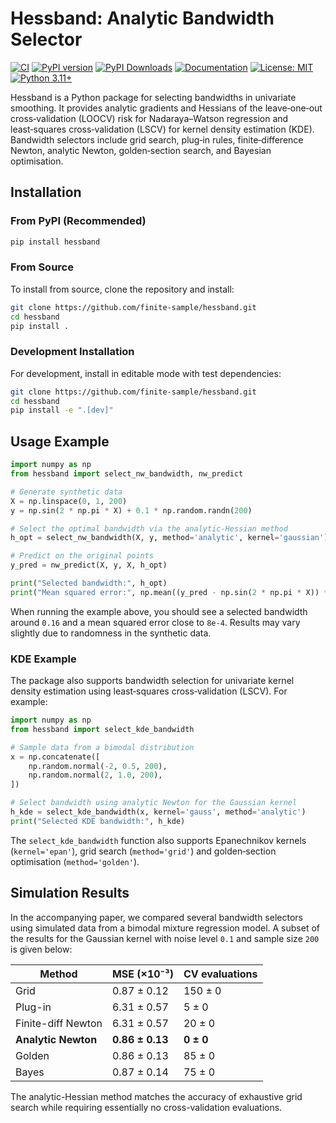 # Hessband: Analytic Bandwidth Selector

[![CI](https://github.com/finite-sample/hessband/actions/workflows/ci.yml/badge.svg)](https://github.com/finite-sample/hessband/actions/workflows/ci.yml)
[![PyPI version](https://img.shields.io/pypi/v/hessband.svg)](https://pypi.org/project/hessband/)
[![PyPI Downloads](https://static.pepy.tech/badge/hessband)](https://pepy.tech/projects/hessband)
[![Documentation](https://img.shields.io/badge/docs-github.io-blue)](https://finite-sample.github.io/hessband/)
[![License: MIT](https://img.shields.io/badge/License-MIT-yellow.svg)](https://opensource.org/licenses/MIT)
[![Python 3.11+](https://img.shields.io/badge/python-3.11+-blue.svg)](https://www.python.org/downloads/)

Hessband is a Python package for selecting bandwidths in univariate smoothing.  It provides analytic gradients and Hessians of the leave‑one‑out cross‑validation (LOOCV) risk for Nadaraya–Watson regression and least‑squares cross‑validation (LSCV) for kernel density estimation (KDE).  Bandwidth selectors include grid search, plug‑in rules, finite‑difference Newton, analytic Newton, golden‑section search, and Bayesian optimisation.

## Installation

### From PyPI (Recommended)

```bash
pip install hessband
```

### From Source

To install from source, clone the repository and install:

```bash
git clone https://github.com/finite-sample/hessband.git
cd hessband
pip install .
```

### Development Installation

For development, install in editable mode with test dependencies:

```bash
git clone https://github.com/finite-sample/hessband.git
cd hessband
pip install -e ".[dev]"
```

## Usage Example

```python
import numpy as np
from hessband import select_nw_bandwidth, nw_predict

# Generate synthetic data
X = np.linspace(0, 1, 200)
y = np.sin(2 * np.pi * X) + 0.1 * np.random.randn(200)

# Select the optimal bandwidth via the analytic-Hessian method
h_opt = select_nw_bandwidth(X, y, method='analytic', kernel='gaussian')

# Predict on the original points
y_pred = nw_predict(X, y, X, h_opt)

print("Selected bandwidth:", h_opt)
print("Mean squared error:", np.mean((y_pred - np.sin(2 * np.pi * X)) ** 2))
```

When running the example above, you should see a selected bandwidth around `0.16` and a mean squared error close to `8e-4`. Results may vary slightly due to randomness in the synthetic data.

### KDE Example

The package also supports bandwidth selection for univariate kernel density estimation using least‑squares cross‑validation (LSCV).  For example:

```python
import numpy as np
from hessband import select_kde_bandwidth

# Sample data from a bimodal distribution
x = np.concatenate([
    np.random.normal(-2, 0.5, 200),
    np.random.normal(2, 1.0, 200),
])

# Select bandwidth using analytic Newton for the Gaussian kernel
h_kde = select_kde_bandwidth(x, kernel='gauss', method='analytic')
print("Selected KDE bandwidth:", h_kde)
```

The `select_kde_bandwidth` function also supports Epanechnikov kernels (`kernel='epan'`), grid search (`method='grid'`) and golden‑section optimisation (`method='golden'`).

## Simulation Results

In the accompanying paper, we compared several bandwidth selectors using simulated data from a bimodal mixture regression model. A subset of the results for the Gaussian kernel with noise level `0.1` and sample size `200` is given below:

| Method               | MSE (×10⁻³)       | CV evaluations |
|----------------------|-------------------|---------------|
| Grid                 | 0.87 ± 0.12       | 150 ± 0       |
| Plug-in              | 6.31 ± 0.57       | 5 ± 0         |
| Finite-diff Newton   | 6.31 ± 0.57       | 20 ± 0        |
| **Analytic Newton**  | **0.86 ± 0.13**   | **0 ± 0**     |
| Golden               | 0.86 ± 0.13       | 85 ± 0        |
| Bayes                | 0.87 ± 0.14       | 75 ± 0        |

The analytic-Hessian method matches the accuracy of exhaustive grid search while requiring essentially no cross-validation evaluations.

